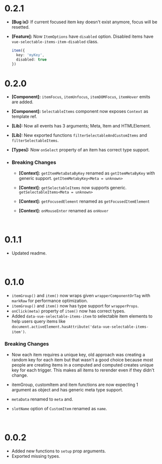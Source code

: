 # 0.2.1
  - **[Bug ix]:** If current focused item key doesn't exist anymore, focus will be resetted.

  - **[Feature]:** Now `ItemOptions` have `disabled` option. Disabled items have `vue-selectable-items-item-disabled` class.
    ```ts
    item({
      key: 'myKey',
      disabled: true
    })
    ```

# 0.2.0

  - **[Component]:** `itemFocus`, `itemUnfocus`, `itemDOMFocus`, `itemHover` emits are added.

  - **[Component]:** `SelectableItems` component now exposes `Context` as template ref.

  - **[Lib]:** Now all events has 3 arguments; Meta, Item and HTMLElement.

  - **[Lib]:** New exported functions `filterSelectableAndCustomItems` and `filterSelectableItems`.

  - **[Types]:** Now `onSelect` property of an item has correct type support.

- ### Breaking Changes
  - **[Context]:** `getItemMetaDataByKey` renamed as `getItemMetaByKey` with generic support. `getItemMetabyKey<Meta = unknown>`

  - **[Context]:** `getSelectableItems` now supports generic. `getSelectableItems<Meta = unknown>`

  - **[Context]:** `getFocusedElement` renamed as `getFocusedItemElement`

  - **[Context]:** `onMouseEnter` renamed as `onHover`

<br>

# 0.1.1

- Updated readme.

<br>

# 0.1.0

- `itemGroup()` and `item()` now wraps given `wrapperComponentOrTag` with `markRaw` for performance optimization.
- `itemGroup()` and `item()` now has type support for `wrapperProps`.
- `onClick(meta)` property of `item()` now has correct types.
- Added `data-vue-selectable-items-item` to selectable item elements to help users query items like `document.activeElement.hasAttribute('data-vue-selectable-items-item')`.

### Breaking Changes

- Now each item requires a unique key, old approach was creating a random key for each item but that wasn't a good choice because most people are creating items in a computed and computed creates unique key for each trigger. This makes all items to rerender even if they didn't change.

- itemGroup, customItem and item functions are now expecting 1 argument as object and has generic meta type support.

- `metaData` renamed to `meta` and.

- `slotName` option of `CustomItem` renamed as `name`.

<br>

# 0.0.2

- Added new functions to `setup` prop arguments.
- Exported missing types.
